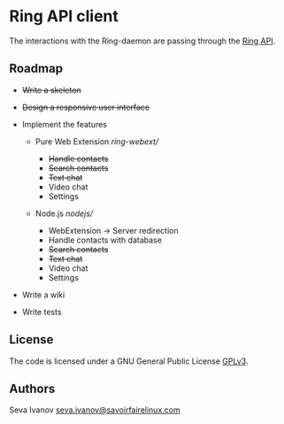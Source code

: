 # Ring API client

The interactions with the Ring-daemon are passing through the [Ring API](https://github.com/sevaivanov/ring-api).

## Roadmap

* ~~Write a skeleton~~
* ~~Design a responsive user interface~~

* Implement the features

    * Pure Web Extension *ring-webext/*

        * ~~Handle contacts~~
        * ~~Search contacts~~
        * ~~Text chat~~
        * Video chat
        * Settings

    * Node.js *nodejs/*

        * WebExtension -> Server redirection
        * Handle contacts with database
        * ~~Search contacts~~
        * ~~Text chat~~
        * Video chat
        * Settings

* Write a wiki
* Write tests

## License

The code is licensed under a GNU General Public License [GPLv3](http://www.gnu.org/licenses/gpl.html).

## Authors

Seva Ivanov seva.ivanov@savoirfairelinux.com

